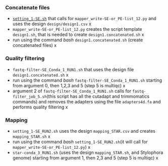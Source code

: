 ### Concatenate files
- [`setting_1-SE.sh`](QC_and_Mapping/setting_1-SE.sh) that calls for `mapper_write-SE-or_PE-list_12.py` and uses the design `design/design1.csv`   x
- `mapper_write-SE-or_PE-list_12.py` creates the script template `design1.sh`, that is needed to create `design1.concatenated.sh`       x
- run using the command *bash* `design1.concatenated.sh` (create concatenated files)          x

### Quality filtering
- `fastq-filter-SE_Conda_1_RUN1.sh` that uses the design file `design1.concatenated.sh`          x
- run using the command *bash* `fastq-filter-SE_Conda_1_RUN1.sh` starting from argument 0, then 1,2,3 and 5 (step 5 is multiqc)            x
- argument 2 of `fastq-filter-SE_Conda_1_RUN1.sh` calls for `fastq-filter_job_5.sh`(this script has all the cutadapt and trimmomatics commands) and removes the adapters using the file `adapters4d.fa` and performs quality filtering             x

### Mapping
- `setting_1-SE_RUN2.sh` uses the design `mapping_STAR.csv` and creates `mapping_STAR.sh`      x
- run using the command *bash* `setting_1-SE_RUN2.sh`(it will call for `mapper_write-SE-or_PE-list_12.py`)          x
- `star-conda_3_RUN1.sh` (uses the design `mapping_STAR.sh`, and Stylophora genome) starting from argument 1, then 2,3 and 5 (step 5 is multiqc)      x
